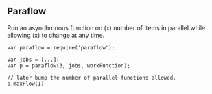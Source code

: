 ## Paraflow

Run an asynchronous function on (x) number of items in parallel while allowing
(x) to change at any time.

    var paraflow = require('paraflow');

    var jobs = [...];
    var p = paraflow(3, jobs, workFunction);

    // later bump the number of parallel functions allowed.
    p.maxFlow(1)

